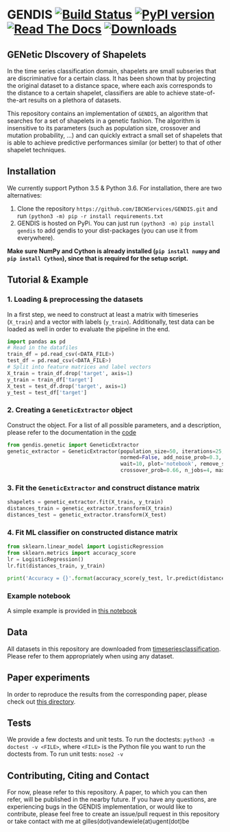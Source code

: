 # GENDIS [![Build Status](https://travis-ci.org/IBCNServices/GENDIS.svg?branch=master)](https://travis-ci.org/IBCNServices/GENDIS) [![PyPI version](https://badge.fury.io/py/GENDIS.svg)](https://badge.fury.io/py/GENDIS) [![Read The Docs](https://readthedocs.org/projects/gendis/badge/?version=latest)](https://gendis.readthedocs.io/en/latest/?badge=latest) [![Downloads](https://pepy.tech/badge/gendis)](https://pepy.tech/project/gendis)
## GENetic DIscovery of Shapelets 

In the time series classification domain, shapelets are small subseries that are discriminative for a certain class. It has been shown that by projecting the original dataset to a distance space, where each axis corresponds to the distance to a certain shapelet, classifiers are able to achieve state-of-the-art results on a plethora of datasets.

This repository contains an implementation of `GENDIS`, an algorithm that searches for a set of shapelets in a genetic fashion. The algorithm is insensitive to its parameters (such as population size, crossover and mutation probability, ...) and can quickly extract a small set of shapelets that is able to achieve predictive performances similar (or better) to that of other shapelet techniques.

## Installation

We currently support Python 3.5 & Python 3.6. For installation, there are two alternatives:

1. Clone the repository `https://github.com/IBCNServices/GENDIS.git` and run `(python3 -m) pip -r install requirements.txt`
2. GENDIS is hosted on PyPi. You can just run `(python3 -m) pip install gendis` to add gendis to your dist-packages (you can use it from everywhere).

**Make sure NumPy and Cython is already installed (`pip install numpy` and `pip install Cython`), since that is required for the setup script.**

## Tutorial & Example

### 1. Loading & preprocessing the datasets

In a first step, we need to construct at least a matrix with timeseries (`X_train`) and a vector with labels (`y_train`). Additionally, test data can be loaded as well in order to evaluate the pipeline in the end.

```python
import pandas as pd
# Read in the datafiles
train_df = pd.read_csv(<DATA_FILE>)
test_df = pd.read_csv(<DATA_FILE>)
# Split into feature matrices and label vectors
X_train = train_df.drop('target', axis=1)
y_train = train_df['target']
X_test = test_df.drop('target', axis=1)
y_test = test_df['target']
```

### 2. Creating a `GeneticExtractor` object

Construct the object. For a list of all possible parameters, and a description, please refer to the documentation in the [code](gendis/genetic.py)

```python
from gendis.genetic import GeneticExtractor
genetic_extractor = GeneticExtractor(population_size=50, iterations=25, verbose=False, 
                                     normed=False, add_noise_prob=0.3, add_shapelet_prob=0.3, 
                                     wait=10, plot='notebook', remove_shapelet_prob=0.3, 
                                     crossover_prob=0.66, n_jobs=4, max_len=len(X_train) // 2)
```

### 3. Fit the `GeneticExtractor` and construct distance matrix

```python
shapelets = genetic_extractor.fit(X_train, y_train)
distances_train = genetic_extractor.transform(X_train)
distances_test = genetic_extractor.transform(X_test)
```

### 4. Fit ML classifier on constructed distance matrix

```python
from sklearn.linear_model import LogisticRegression
from sklearn.metrics import accuracy_score
lr = LogisticRegression()
lr.fit(distances_train, y_train)

print('Accuracy = {}'.format(accuracy_score(y_test, lr.predict(distances_test))))
```

### Example notebook

A simple example is provided in [this notebook](gendis/example.ipynb)

## Data

All datasets in this repository are downloaded from [timeseriesclassification](http://timeseriesclassification.com). Please refer to them appropriately when using any dataset.

## Paper experiments

In order to reproduce the results from the corresponding paper, please check out [this directory](gendis/experiments).

## Tests

We provide a few doctests and unit tests. To run the doctests: `python3 -m doctest -v <FILE>`, where `<FILE>` is the Python file you want to run the doctests from. To run unit tests: `nose2 -v`

## Contributing, Citing and Contact

For now, please refer to this repository. A paper, to which you can then refer, will be published in the nearby future. If you have any questions, are experiencing bugs in the GENDIS implementation, or would like to contribute, please feel free to create an issue/pull request in this repository or take contact with me at gilles(dot)vandewiele(at)ugent(dot)be
